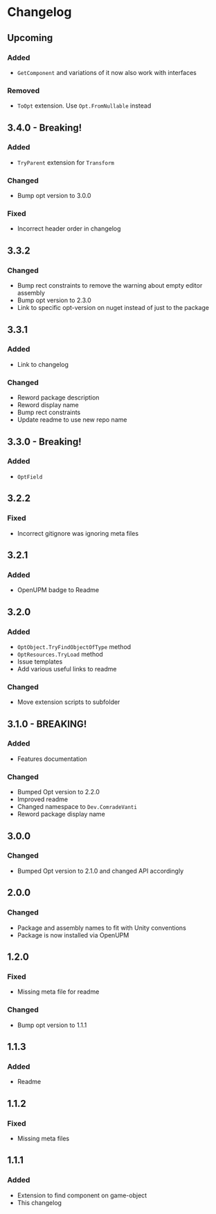 ﻿# Changelog

## Upcoming

### Added

- `GetComponent` and variations of it now also work with interfaces

### Removed

- `ToOpt` extension. Use `Opt.FromNullable` instead

## 3.4.0 - Breaking!

### Added

- `TryParent` extension for `Transform`

### Changed

- Bump opt version to 3.0.0

### Fixed

- Incorrect header order in changelog

## 3.3.2

### Changed

- Bump rect constraints to remove the warning about empty editor assembly
- Bump opt version to 2.3.0
- Link to specific opt-version on nuget instead of just to the package

## 3.3.1

### Added

- Link to changelog

### Changed

- Reword package description
- Reword display name
- Bump rect constraints
- Update readme to use new repo name

## 3.3.0 - Breaking!

### Added

- `OptField`

## 3.2.2

### Fixed

- Incorrect gitignore was ignoring meta files

## 3.2.1

### Added

- OpenUPM badge to Readme

## 3.2.0

### Added

- `OptObject.TryFindObjectOfType` method
- `OptResources.TryLoad` method
- Issue templates
- Add various useful links to readme

### Changed

- Move extension scripts to subfolder

## 3.1.0 - BREAKING!

### Added

- Features documentation

### Changed

- Bumped Opt version to 2.2.0
- Improved readme
- Changed namespace to `Dev.ComradeVanti`
- Reword package display name

## 3.0.0

### Changed

- Bumped Opt version to 2.1.0 and changed API accordingly

## 2.0.0

### Changed

- Package and assembly names to fit with Unity conventions
- Package is now installed via OpenUPM

## 1.2.0

### Fixed

- Missing meta file for readme

### Changed

- Bump opt version to 1.1.1

## 1.1.3

### Added

- Readme

## 1.1.2

### Fixed

- Missing meta files

## 1.1.1

### Added

- Extension to find component on game-object
- This changelog